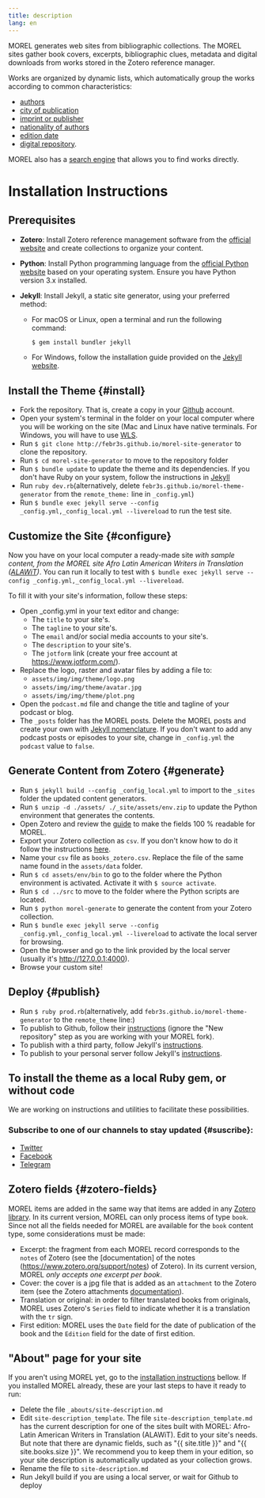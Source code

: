 ```yaml
---
title: description
lang: en
---
```

MOREL generates web sites from bibliographic collections. The MOREL sites gather book covers, excerpts, bibliographic clues, metadata and digital downloads from works stored in the Zotero reference manager.

<!-- more -->

Works are organized by dynamic lists, which automatically group the works according to common characteristics:

- [authors]({{site.BASE_PATH}}/criteria/author)
- [city of publication]({{site.BASE_PATH}}/criteria/city)
- [imprint or publisher]({{site.BASE_PATH}}/criteria/publisher)
- [nationality of authors]({{site.BASE_PATH}}/criteria/nationality)
- [edition date]({{site.BASE_PATH}}/criteria/edition)
- [digital repository]({{site.BASE_PATH}}/criteria/repository).

MOREL also has a [search engine]({{site.BASE_PATH}}/search) that allows you to find works directly.

# Installation Instructions

## Prerequisites

- **Zotero**: Install Zotero reference management software from the [official website](https://www.zotero.org/) and create collections to organize your content.

- **Python**: Install Python programming language from the [official Python website](https://www.python.org/) based on your operating system. Ensure you have Python version 3.x installed.

- **Jekyll**: Install Jekyll, a static site generator, using your preferred method:
  - For macOS or Linux, open a terminal and run the following command:
    ```bash
    $ gem install bundler jekyll
    ```
  - For Windows, follow the installation guide provided on the [Jekyll website](https://jekyllrb.com/docs/installation/windows/).

## Install the Theme {#install}

- Fork the repository. That is, create a copy in your [Github](github.com) account.
- Open your system's terminal in the folder on your local computer where you will be working on the site (Mac and Linux have native terminals. For Windows, you will have to use [WLS](https://learn.microsoft.com/en-us/windows/wsl/install).
- Run `$ git clone http://febr3s.github.io/morel-site-generator` to clone the repository.
- Run `$ cd morel-site-generator` to move to the repository folder
- Run `$ bundle update` to update the theme and its dependencies. If you don't have Ruby on your system, follow the instructions in [Jekyll](https://jekyllrb.com/docs/ruby-101/)
- Run `ruby dev.rb`(alternatively, delete `febr3s.github.io/morel-theme-generator` from the `remote_theme:` line in `_config.yml`)
- Run `$ bundle exec jekyll serve --config _config.yml,_config_local.yml --livereload` to run the test site.

## Customize the Site {#configure}

Now you have on your local computer a ready-made site *with sample content, from the MOREL  site Afro Latin American Writers in Translation ([ALAWiT](https://alawit.org))*. You can run it locally to test with `$ bundle exec jekyll serve --config _config.yml,_config_local.yml --livereload`. 

To fill it with your site's information, follow these steps:

- Open _config.yml in your text editor and change:
  - The `title` to your site's.
  - The `tagline` to your site's.
  - The `email` and/or social media accounts to your site's.
  - The `description` to your site's.
  - The `jotform` link (create your free account at https://www.jotform.com/).
- Replace the logo, raster and avatar files by adding a file to:
  - `assets/img/img/theme/logo.png`
  - `assets/img/img/theme/avatar.jpg`
  - `assets/img/img/theme/plot.png`
- Open the `podcast.md` file and change the title and tagline of your podcast or blog.
- The `_posts` folder has the MOREL posts. Delete the MOREL posts and create your own with [Jekyll nomenclature](https://jekyllrb.com/docs/posts/). If you don't want to add any podcast posts or episodes to your site, change in `_config.yml` the `podcast` value to `false`.

## Generate Content from Zotero {#generate}

- Run `$ jekyll build --config _config_local.yml` to import to the `_sites` folder the updated content generators.
- Run `$ unzip -d ./assets/ ./_site/assets/env.zip` to update the Python environment that generates the contents.
- Open Zotero and review the [guide](#zotero-fields) to make the fields 100 % readable for MOREL.
- Export your Zotero collection as `csv`. If you don't know how to do it follow the instructions [here](https://www.zotero.org/support/kb/exporting). 
- Name your `csv` file as `books_zotero.csv`. Replace the file of the same name found in the `assets/data` folder.
- Run `$ cd assets/env/bin` to go to the folder where the Python environment is activated. Activate it with `$ source activate`.
- Run `$ cd ../src` to move to the folder where the Python scripts are located.
- Run `$ python morel-generate` to generate the content from your Zotero collection.
- Run `$ bundle exec jekyll serve --config _config.yml,_config_local.yml --livereload` to activate the local server for browsing.
- Open the browser and go to the link provided by the local server (usually it's http://127.0.0.1:4000).
- Browse your custom site!

## Deploy {#publish}
- Run `$ ruby prod.rb`(alternatively, add `febr3s.github.io/morel-theme-generator` to the `remote_theme` line:)
- To publish to Github, follow their [instructions](https://docs.github.com/en/pages/quickstart) (ignore the "New repository" step as you are working with your MOREL fork).
- To publish with a third party, follow Jekyll's [instructions](https://jekyllrb.com/docs/deployment/third-party/).
- To publish to your personal server follow Jekyll's [instructions](https://jekyllrb.com/docs/deployment/manual/).

## To install the theme as a local Ruby gem, or without code

We are working on instructions and utilities to facilitate these possibilities. 

### Subscribe to one of our channels to stay updated {#suscribe}:

- [Twitter](https://twitter.com/morelrep)
- [Facebook](https://www.facebook.com/morelrep)
- [Telegram](t.me/morelrep)

## Zotero fields {#zotero-fields}

MOREL items are added in the same way that items are added in any [Zotero library](https://www.zotero.org/support/adding_items_to_zotero). In its current version, MOREL can only process items of type `book`. Since not all the fields needed for MOREL are available for the `book` content type, some considerations must be made:

- Excerpt: the fragment from each MOREL record corresponds to the `notes` of Zotero (see the [documentation] of the notes (https://www.zotero.org/support/notes) of Zotero). In its current version, MOREL *only accepts one excerpt per book*.
- Cover: the cover is a jpg file that is added as an `attachment` to the Zotero item (see the Zotero attachments [documentation](https://www.zotero.org/support/attaching_files)).
- Translation or original: in order to filter translated books from originals, MOREL uses Zotero's `Series` field to indicate whether it is a translation with the `tr` sign.
- First edition: MOREL uses the `Date` field for the date of publication of the book and the `Edition` field for the date of first edition.

## "About" page for your site

If you aren't using MOREL yet, go to the [installation instructions](#install) bellow. If you installed MOREL already, these are your last steps to have it ready to run:

- Delete the file `_abouts/site-description.md`
- Edit `site-description_template`. The file `site-description_template.md` has the current description for one of the sites built with MOREL: Afro-Latin American Writers in Translation (ALAWiT). Edit to your site's needs. But note that there are dynamic fields, such as "{{ site.title }}" and "{{ site.books.size }}". We recommend you to keep them in your edition, so your site description is automatically updated as your collection grows.
- Rename the file to `site-description.md`
- Run Jekyll build if you are using a local server, or wait for Github to deploy



